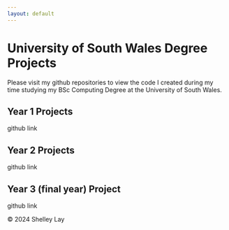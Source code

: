 ```yaml
---
layout: default
---
```


# University of South Wales Degree Projects

Please visit my github repositories to view the code I created during my time studying my BSc Computing Degree at the University of South Wales.

## Year 1 Projects

github link

## Year 2 Projects

github link

## Year 3 (final year) Project

github link

&copy; 2024 Shelley Lay